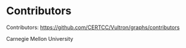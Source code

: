# Contributors

Contributors:
<https://github.com/CERTCC/Vultron/graphs/contributors>

Carnegie Mellon University
